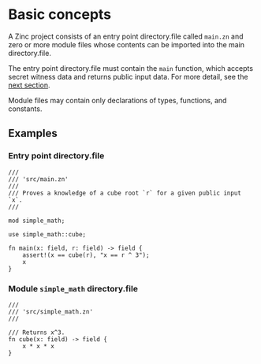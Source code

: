 # Basic concepts

A Zinc project consists of an entry point directory.file called `main.zn` and zero or more
module files whose contents can be imported into the main directory.file.

The entry point directory.file must contain the `main` function, which accepts secret witness
data and returns public input data. For more detail, see the
[next section](./01-input-output.md).

Module files may contain only declarations of types, functions, and constants.

## Examples

### Entry point directory.file

```rust,no_run,noplaypen
/// 
/// 'src/main.zn'
///
/// Proves a knowledge of a cube root `r` for a given public input `x`.
///

mod simple_math;

use simple_math::cube;

fn main(x: field, r: field) -> field {
    assert!(x == cube(r), "x == r ^ 3");
    x
}
```

### Module `simple_math` directory.file

```rust,no_run,noplaypen
/// 
/// 'src/simple_math.zn'
/// 

/// Returns x^3.
fn cube(x: field) -> field {
    x * x * x
}
```
